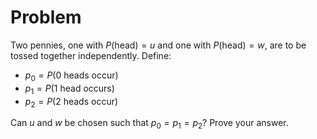 # Problem
Two pennies, one with $P(\text{head}) = u$ and one with $P(\text{head}) = w$, are to be tossed together independently. Define:

- $p_0 = P(0 \text{ heads occur})$
- $p_1 = P(1 \text{ head occurs})$
- $p_2 = P(2 \text{ heads occur})$

Can $u$ and $w$ be chosen such that $p_0 = p_1 = p_2$? Prove your answer.

